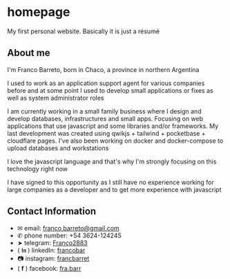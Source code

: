 # homepage

My first personal website. Basically it is just a résumé

<!-- "Initial README commit" -->

## About me

I'm Franco Barreto, born in Chaco, a province in northern Argentina

I used to work as an application support agent for various companies before and at some point I used to develop small applications or fixes as well as system administrator roles

I am currently working in a small family business where I design and develop databases, infrastructures and small apps. Focusing on web applications that use javascript and some libraries and/or frameworks. My last development was created using qwikjs + tailwind + pocketbase + cloudflare pages. I've also been working on docker and docker-compose to upload databases and workstations

I love the javascript language and that's why I'm strongly focusing on this technology right now

I have signed to this opportunity as I still have no experience working for large companies as a developer and to get more experience with javascript

## Contact Information

- &#9993; email: franco.barreto@gmail.com
- &#9990; phone number: +54 3624-124245
- &#10148; telegram: [Franco2883](https://t.me/Franco2883)
- ( **&#120102;&#120107;** ) linkedIn: [francobar](https://linkedin.com/in/francobar)
- &#128247; instagram: [francbarret](https://www.instagram.com/francbarret)
- ( **&#102;** ) facebook: [fra.barr](https://facebook.com/fra.barr)
